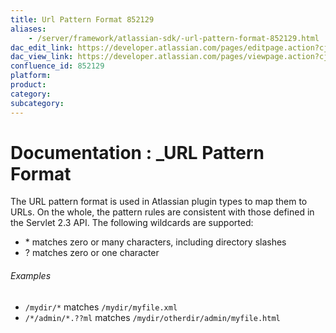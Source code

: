 ```yaml
---
title: Url Pattern Format 852129
aliases:
    - /server/framework/atlassian-sdk/-url-pattern-format-852129.html
dac_edit_link: https://developer.atlassian.com/pages/editpage.action?cjm=wozere&pageId=852129
dac_view_link: https://developer.atlassian.com/pages/viewpage.action?cjm=wozere&pageId=852129
confluence_id: 852129
platform:
product:
category:
subcategory:
---
```

# Documentation : \_URL Pattern Format

The URL pattern format is used in Atlassian plugin types to map them to URLs. On the whole, the pattern rules are consistent with those defined in the Servlet 2.3 API. The following wildcards are supported:

-   \* matches zero or many characters, including directory slashes
-   ? matches zero or one character

###### Examples

-   `/mydir/*` matches `/mydir/myfile.xml`
-   `/*/admin/*.??ml` matches `/mydir/otherdir/admin/myfile.html`





















































































































































































































































